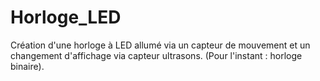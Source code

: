 # Horloge_LED
Création d'une horloge à LED allumé via un capteur de mouvement et un changement d'affichage via capteur ultrasons. (Pour l'instant : horloge binaire).
